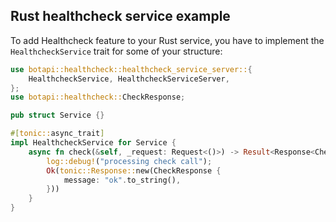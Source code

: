 ## Rust healthcheck service example

To add Healthcheck feature to your Rust service, you have to implement the `HealthcheckService` trait for some of your structure:

```rust
use botapi::healthcheck::healthcheck_service_server::{
    HealthcheckService, HealthcheckServiceServer,
};
use botapi::healthcheck::CheckResponse;

pub struct Service {}

#[tonic::async_trait]
impl HealthcheckService for Service {
    async fn check(&self, _request: Request<()>) -> Result<Response<CheckResponse>, Status> {
        log::debug!("processing check call");
        Ok(tonic::Response::new(CheckResponse {
            message: "ok".to_string(),
        }))
    }
}

```
